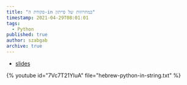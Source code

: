 ```yaml
---
title: "פקודת ה-in במחרוזות של פייתון"
timestamp: 2021-04-29T08:01:01
tags:
  - Python
published: true
author: szabgab
archive: true
---
```



* [slides](https://code-maven.com/slides/python-programming/index-in-string)

{% youtube id="7Vc7T21YluA" file="hebrew-python-in-string.txt" %}

